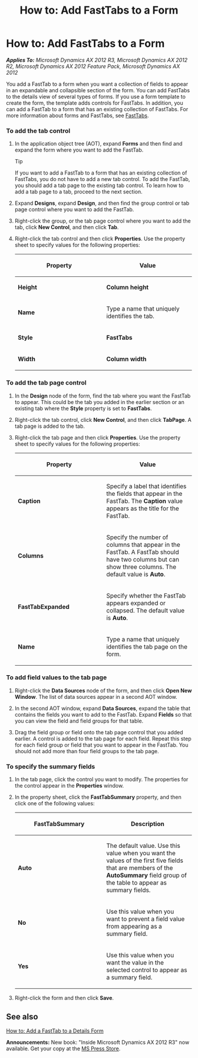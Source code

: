 ﻿---
title: 'How to: Add FastTabs to a Form'
TOCTitle: 'How to: Add FastTabs to a Form'
ms:assetid: 7229727d-09bb-4f92-9ab1-b6a0c423806a
ms:mtpsurl: https://msdn.microsoft.com/en-us/library/Hh538481(v=AX.60)
ms:contentKeyID: 39508914
ms.date: 05/18/2015
mtps_version: v=AX.60
---

# How to: Add FastTabs to a Form 


_**Applies To:** Microsoft Dynamics AX 2012 R3, Microsoft Dynamics AX 2012 R2, Microsoft Dynamics AX 2012 Feature Pack, Microsoft Dynamics AX 2012_

You add a FastTab to a form when you want a collection of fields to appear in an expandable and collapsible section of the form. You can add FastTabs to the details view of several types of forms. If you use a form template to create the form, the template adds controls for FastTabs. In addition, you can add a FastTab to a form that has an existing collection of FastTabs. For more information about forms and FastTabs, see [FastTabs](fasttabs.md).

### To add the tab control

1.  In the application object tree (AOT), expand **Forms** and then find and expand the form where you want to add the FastTab.
    

    > [!TIP]
    > <P>If you want to add a FastTab to a form that has an existing collection of FastTabs, you do not have to add a new tab control. To add the FastTab, you should add a tab page to the existing tab control. To learn how to add a tab page to a tab, proceed to the next section.</P>



2.  Expand **Designs**, expand **Design**, and then find the group control or tab page control where you want to add the FastTab.

3.  Right-click the group, or the tab page control where you want to add the tab, click **New Control**, and then click **Tab**.

4.  Right-click the tab control and then click **Properties**. Use the property sheet to specify values for the following properties:
    
    <table>
    <colgroup>
    <col style="width: 50%" />
    <col style="width: 50%" />
    </colgroup>
    <thead>
    <tr class="header">
    <th><p>Property</p></th>
    <th><p>Value</p></th>
    </tr>
    </thead>
    <tbody>
    <tr class="odd">
    <td><p><strong>Height</strong></p></td>
    <td><p><strong>Column height</strong></p></td>
    </tr>
    <tr class="even">
    <td><p><strong>Name</strong></p></td>
    <td><p>Type a name that uniquely identifies the tab.</p></td>
    </tr>
    <tr class="odd">
    <td><p><strong>Style</strong></p></td>
    <td><p><strong>FastTabs</strong></p></td>
    </tr>
    <tr class="even">
    <td><p><strong>Width</strong></p></td>
    <td><p><strong>Column width</strong></p></td>
    </tr>
    </tbody>
    </table>


### To add the tab page control

1.  In the **Design** node of the form, find the tab where you want the FastTab to appear. This could be the tab you added in the earlier section or an existing tab where the **Style** property is set to **FastTabs**.

2.  Right-click the tab control, click **New Control**, and then click **TabPage**. A tab page is added to the tab.

3.  Right-click the tab page and then click **Properties**. Use the property sheet to specify values for the following properties:
    
    <table>
    <colgroup>
    <col style="width: 50%" />
    <col style="width: 50%" />
    </colgroup>
    <thead>
    <tr class="header">
    <th><p>Property</p></th>
    <th><p>Value</p></th>
    </tr>
    </thead>
    <tbody>
    <tr class="odd">
    <td><p><strong>Caption</strong></p></td>
    <td><p>Specify a label that identifies the fields that appear in the FastTab. The <strong>Caption</strong> value appears as the title for the FastTab.</p></td>
    </tr>
    <tr class="even">
    <td><p><strong>Columns</strong></p></td>
    <td><p>Specify the number of columns that appear in the FastTab. A FastTab should have two columns but can show three columns. The default value is <strong>Auto</strong>.</p></td>
    </tr>
    <tr class="odd">
    <td><p><strong>FastTabExpanded</strong></p></td>
    <td><p>Specify whether the FastTab appears expanded or collapsed. The default value is <strong>Auto</strong>.</p></td>
    </tr>
    <tr class="even">
    <td><p><strong>Name</strong></p></td>
    <td><p>Type a name that uniquely identifies the tab page on the form.</p></td>
    </tr>
    </tbody>
    </table>


### To add field values to the tab page

1.  Right-click the **Data Sources** node of the form, and then click **Open New Window**. The list of data sources appear in a second AOT window.

2.  In the second AOT window, expand **Data Sources**, expand the table that contains the fields you want to add to the FastTab. Expand **Fields** so that you can view the field and field groups for that table.

3.  Drag the field group or field onto the tab page control that you added earlier. A control is added to the tab page for each field. Repeat this step for each field group or field that you want to appear in the FastTab. You should not add more than four field groups to the tab page.

### To specify the summary fields

1.  In the tab page, click the control you want to modify. The properties for the control appear in the **Properties** window.

2.  In the property sheet, click the **FastTabSummary** property, and then click one of the following values:
    
    <table>
    <colgroup>
    <col style="width: 50%" />
    <col style="width: 50%" />
    </colgroup>
    <thead>
    <tr class="header">
    <th><p>FastTabSummary</p></th>
    <th><p>Description</p></th>
    </tr>
    </thead>
    <tbody>
    <tr class="odd">
    <td><p><strong>Auto</strong></p></td>
    <td><p>The default value. Use this value when you want the values of the first five fields that are members of the <strong>AutoSummary</strong> field group of the table to appear as summary fields.</p></td>
    </tr>
    <tr class="even">
    <td><p><strong>No</strong></p></td>
    <td><p>Use this value when you want to prevent a field value from appearing as a summary field.</p></td>
    </tr>
    <tr class="odd">
    <td><p><strong>Yes</strong></p></td>
    <td><p>Use this value when you want the value in the selected control to appear as a summary field.</p></td>
    </tr>
    </tbody>
    </table>


3.  Right-click the form and then click **Save**.

## See also

[How to: Add a FastTab to a Details Form](how-to-add-a-fasttab-to-a-details-form.md)

  
**Announcements:** New book: "Inside Microsoft Dynamics AX 2012 R3" now available. Get your copy at the [MS Press Store](https://www.microsoftpressstore.com/store/inside-microsoft-dynamics-ax-2012-r3-9780735685109).

